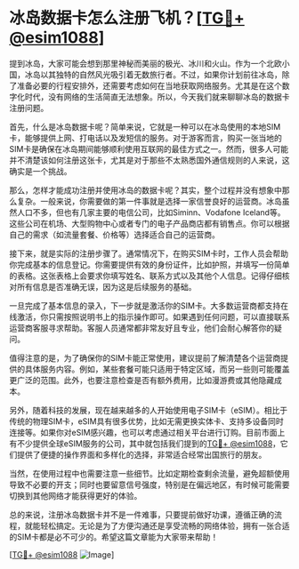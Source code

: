 # 冰岛数据卡怎么注册飞机？[[TG💪+ @esim1088](https://t.me/s/esim1088)]

提到冰岛，大家可能会想到那里神秘而美丽的极光、冰川和火山。作为一个北欧小国，冰岛以其独特的自然风光吸引着无数旅行者。不过，如果你计划前往冰岛，除了准备必要的行程安排外，还需要考虑如何在当地获取网络服务。尤其是在这个数字化时代，没有网络的生活简直无法想象。所以，今天我们就来聊聊冰岛的数据卡注册问题。

首先，什么是冰岛数据卡呢？简单来说，它就是一种可以在冰岛使用的本地SIM卡，能够提供上网、打电话以及发短信的服务。对于游客而言，购买一张当地的SIM卡是确保在冰岛期间能够顺利使用互联网的最佳方式之一。然而，很多人可能并不清楚该如何注册这张卡，尤其是对于那些不太熟悉国外通信规则的人来说，这确实是一个挑战。

那么，怎样才能成功注册并使用冰岛的数据卡呢？其实，整个过程并没有想象中那么复杂。一般来说，你需要做的第一件事就是选择一家信誉良好的运营商。冰岛虽然人口不多，但也有几家主要的电信公司，比如Siminn、Vodafone Iceland等。这些公司在机场、大型购物中心或者专门的电子产品商店都有销售点。你可以根据自己的需求（如流量套餐、价格等）选择适合自己的运营商。

接下来，就是实际的注册步骤了。通常情况下，在购买SIM卡时，工作人员会帮助你完成基本的信息登记。你需要提供有效的身份证件，比如护照，并填写一份简单的表格。这张表格上会要求你填写姓名、联系方式以及其他个人信息。记得仔细核对所有信息是否准确无误，因为这是后续服务的基础。

一旦完成了基本信息的录入，下一步就是激活你的SIM卡。大多数运营商都支持在线激活，你只需按照说明书上的指示操作即可。如果遇到任何问题，可以直接联系运营商客服寻求帮助。客服人员通常都非常友好且专业，他们会耐心解答你的疑问。

值得注意的是，为了确保你的SIM卡能正常使用，建议提前了解清楚各个运营商提供的具体服务内容。例如，某些套餐可能只适用于特定区域，而另一些则可能覆盖更广泛的范围。此外，也要注意检查是否有额外费用，比如漫游费或其他隐藏成本。

另外，随着科技的发展，现在越来越多的人开始使用电子SIM卡（eSIM）。相比于传统的物理SIM卡，eSIM具有很多优势，比如无需更换实体卡、支持多设备同时连接等。如果你对eSIM感兴趣，也可以考虑通过相关平台进行订购。目前市面上有不少提供全球eSIM服务的公司，其中就包括我们提到的[TG💪+ @esim1088](https://t.me/s/esim1088)，它们提供了便捷的操作界面和多样化的选择，非常适合经常出国旅行的朋友。

当然，在使用过程中也需要注意一些细节。比如定期检查剩余流量，避免超额使用导致不必要的开支；同时也要留意信号强度，特别是在偏远地区，有时候可能需要切换到其他网络才能获得更好的体验。

总的来说，注册冰岛数据卡并不是一件难事，只要提前做好功课，遵循正确的流程，就能轻松搞定。无论是为了方便沟通还是享受流畅的网络体验，拥有一张合适的SIM卡都是必不可少的。希望这篇文章能为大家带来帮助！

[[TG💪+ @esim1088](https://t.me/s/esim1088) ![Image](https://i.postimg.cc/4NQfJmqS/Snipaste-2025-05-13-00-14-12.png)]